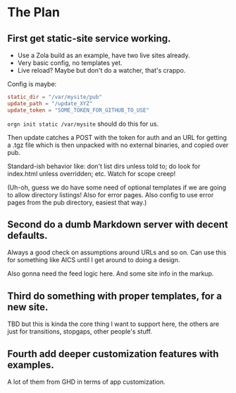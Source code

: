 # The Plan

## First get static-site service working.

- Use a Zola build as an example, have two live sites already.
- Very basic config, no templates yet.
- Live reload?  Maybe but don't do a watcher, that's crappo.

Config is maybe:

```toml
static_dir = "/var/mysite/pub"
update_path = "/update_XYZ"
update_token = "SOME_TOKEN_FOR_GITHUB_TO_USE"
```

`orgn init static /var/mysite` should do this for us.

Then update catches a POST with the token for auth and an URL for getting a
.tgz file which is then unpacked with no external binaries, and copied over
pub.

Standard-ish behavior like: don't list dirs unless told to; do look for
index.html unless overridden; etc.  Watch for scope creep!

(Uh-oh, guess we do have some need of optional templates if we are going to
allow directory listings!  Also for error pages.  Also config to use error
pages from the pub directory, easiest that way.)

## Second do a dumb Markdown server with decent defaults.

Always a good check on assumptions around URLs and so on.  Can use this for
something like AICS until I get around to doing a design.

Also gonna need the feed logic here.  And some site info in the markup.

## Third do something with proper templates, for a new site.

TBD but this is kinda the core thing I want to support here, the others are
just for transitions, stopgaps, other people's stuff.

## Fourth add deeper customization features with examples.

A lot of them from GHD in terms of app customization.

